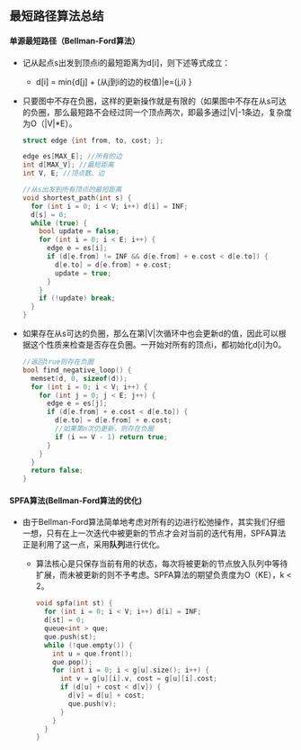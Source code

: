## 最短路径算法总结

#### 单源最短路径（Bellman-Ford算法）

- 记从起点s出发到顶点i的最短距离为d[i]，则下述等式成立：

  - d[i] = min{d[j] + (从j到i的边的权值)|e=(j,i) }

- 只要图中不存在负圈，这样的更新操作就是有限的（如果图中不存在从s可达的负圈，那么最短路不会经过同一个顶点两次，即最多通过|V|-1条边，复杂度为O（|V|*E）。

  ```c++
  struct edge {int from, to, cost; };

  edge es[MAX_E]; //所有的边
  int d[MAX_V]; //最短距离
  int V, E; //顶点数、边

  //从s出发到所有顶点的最短距离
  void shortest_path(int s) {
    for (int i = 0; i < V; i++) d[i] = INF;
    d[s] = 0;
    while (true) {
      bool update = false;
      for (int i = 0; i < E; i++) {
        edge e = es[i];
        if (d[e.from] != INF && d[e.from] + e.cost < d[e.to]) {
          d[e.to] = d[e.from] + e.cost;
          update = true;
        }
      }
      if (!update) break;
    }
  }
  ```



- 如果存在从s可达的负圈，那么在第|V|次循环中也会更新d的值，因此可以根据这个性质来检查是否存在负圈。一开始对所有的顶点i，都初始化d[i]为0。

  ```c++
  //返回true则存在负圈
  bool find_negative_loop() {
    memset(d, 0, sizeof(d));
    for (int i = 0; i < V; i++) {
      for (int j = 0; j < E; j++) {
        edge e = es[j];
        if (d[e.from] + e.cost < d[e.to]) {
          d[e.to] = d[e.from] + e.cost;
          //如果第n次仍更新，则存在负圈
          if (i == V - 1) return true;
        }
      }
    }
    return false;
  }
  ```


#### SPFA算法(Bellman-Ford算法的优化) 

- 由于Bellman-Ford算法简单地考虑对所有的边进行松弛操作，其实我们仔细一想，只有在上一次迭代中被更新的节点才会对当前的迭代有用，SPFA算法正是利用了这一点，采用**队列**进行优化。

  - 算法核心是只保存当前有用的状态，每次将被更新的节点放入队列中等待扩展，而未被更新的则不予考虑。SPFA算法的期望负责度为O（KE），k < 2。

    ```c++
    void spfa(int st) {
      for (int i = 0; i < V; i++) d[i] = INF;
      d[st] = 0;
      queue<int > que;
      que.push(st);
      while (!que.empty()) {
        int u = que.front();
        que.pop();
        for (int i = 0; i < g[u].size(); i++) {
          int v = g[u][i].v, cost = g[u][i].cost;
          if (d[u] + cost < d[v]) {
            d[v] = d[u] + cost;
            que.push(v);
          }
        }
      }
    }
    ```



